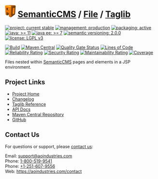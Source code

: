 # [<img src="ao-logo.png" alt="AO Logo" width="35" height="40">](https://github.com/ao-apps) [SemanticCMS](https://github.com/ao-apps/semanticcms) / [File](https://github.com/ao-apps/semanticcms-file) / [Taglib](https://github.com/ao-apps/semanticcms-file-taglib)

[![project: current stable](https://semanticcms.com/ao-badges/project-current-stable.svg)](https://aoindustries.com/life-cycle#project-current-stable)
[![management: production](https://semanticcms.com/ao-badges/management-production.svg)](https://aoindustries.com/life-cycle#management-production)
[![packaging: active](https://semanticcms.com/ao-badges/packaging-active.svg)](https://aoindustries.com/life-cycle#packaging-active)  
[![java: &gt;= 11](https://semanticcms.com/ao-badges/java-11.svg)](https://docs.oracle.com/en/java/javase/11/docs/api/)
[![java ee: &gt;= 7](https://semanticcms.com/ao-badges/javaee-7.svg)](https://docs.oracle.com/javaee/7/api/)
[![semantic versioning: 2.0.0](https://semanticcms.com/ao-badges/semver-2.0.0.svg)](http://semver.org/spec/v2.0.0.html)
[![license: LGPL v3](https://semanticcms.com/ao-badges/license-lgpl-3.0.svg)](https://www.gnu.org/licenses/lgpl-3.0)

[![Build](https://github.com/ao-apps/semanticcms-file-taglib/workflows/Build/badge.svg?branch=master)](https://github.com/ao-apps/semanticcms-file-taglib/actions?query=workflow%3ABuild)
[![Maven Central](https://maven-badges.herokuapp.com/maven-central/com.semanticcms/semanticcms-file-taglib/badge.svg)](https://maven-badges.herokuapp.com/maven-central/com.semanticcms/semanticcms-file-taglib)
[![Quality Gate Status](https://sonarcloud.io/api/project_badges/measure?branch=master&project=com.semanticcms%3Asemanticcms-file-taglib&metric=alert_status)](https://sonarcloud.io/dashboard?branch=master&id=com.semanticcms%3Asemanticcms-file-taglib)
[![Lines of Code](https://sonarcloud.io/api/project_badges/measure?branch=master&project=com.semanticcms%3Asemanticcms-file-taglib&metric=ncloc)](https://sonarcloud.io/component_measures?branch=master&id=com.semanticcms%3Asemanticcms-file-taglib&metric=ncloc)  
[![Reliability Rating](https://sonarcloud.io/api/project_badges/measure?branch=master&project=com.semanticcms%3Asemanticcms-file-taglib&metric=reliability_rating)](https://sonarcloud.io/component_measures?branch=master&id=com.semanticcms%3Asemanticcms-file-taglib&metric=Reliability)
[![Security Rating](https://sonarcloud.io/api/project_badges/measure?branch=master&project=com.semanticcms%3Asemanticcms-file-taglib&metric=security_rating)](https://sonarcloud.io/component_measures?branch=master&id=com.semanticcms%3Asemanticcms-file-taglib&metric=Security)
[![Maintainability Rating](https://sonarcloud.io/api/project_badges/measure?branch=master&project=com.semanticcms%3Asemanticcms-file-taglib&metric=sqale_rating)](https://sonarcloud.io/component_measures?branch=master&id=com.semanticcms%3Asemanticcms-file-taglib&metric=Maintainability)
[![Coverage](https://sonarcloud.io/api/project_badges/measure?branch=master&project=com.semanticcms%3Asemanticcms-file-taglib&metric=coverage)](https://sonarcloud.io/component_measures?branch=master&id=com.semanticcms%3Asemanticcms-file-taglib&metric=Coverage)

Files nested within [SemanticCMS](https://github.com/ao-apps/semanticcms) pages and elements in a JSP environment.

## Project Links
* [Project Home](https://semanticcms.com/file/taglib/)
* [Changelog](https://semanticcms.com/file/taglib/changelog)
* [Taglib Reference](https://semanticcms.com/file/taglib/semanticcms-file.tld/)
* [API Docs](https://semanticcms.com/file/taglib/apidocs/)
* [Maven Central Repository](https://search.maven.org/artifact/com.semanticcms/semanticcms-file-taglib)
* [GitHub](https://github.com/ao-apps/semanticcms-file-taglib)

## Contact Us
For questions or support, please [contact us](https://aoindustries.com/contact):

Email: [support@aoindustries.com](mailto:support@aoindustries.com)  
Phone: [1-800-519-9541](tel:1-800-519-9541)  
Phone: [+1-251-607-9556](tel:+1-251-607-9556)  
Web: https://aoindustries.com/contact
